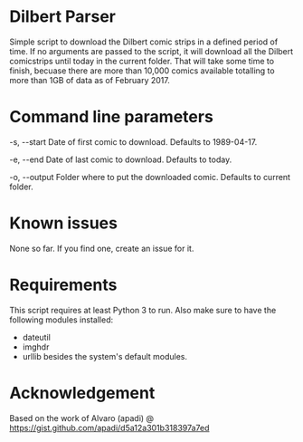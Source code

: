 Dilbert Parser
=======================
Simple script to download the Dilbert comic strips in a defined period of time. If no arguments are passed to the script, it will download all the Dilbert comicstrips until today in the current folder. That will take some time to finish, becuase there are more than 10,000 comics available totalling to more than 1GB of data as of February 2017.


Command line parameters
=======================
-s, --start	Date of first comic to download. Defaults to 1989-04-17.

-e, --end	Date of last comic to download. Defaults to today.

-o, --output	Folder where to put the downloaded comic. Defaults to current folder.


Known issues
=======================
None so far. If you find one, create an issue for it.


Requirements
=======================
This script requires at least Python 3 to run. Also make sure to have the following modules installed:
- dateutil
- imghdr
- urllib
besides the system's default modules.


Acknowledgement
=======================
Based on the work of Alvaro (apadi) @ https://gist.github.com/apadi/d5a12a301b318397a7ed
